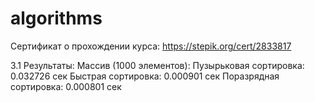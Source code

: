# algorithms

Сертификат о прохождении курса:
https://stepik.org/cert/2833817

3.1 Результаты: 
Массив (1000 элементов):
  Пузырьковая сортировка: 0.032726 сек
  Быстрая сортировка: 0.000901 сек
  Поразрядная сортировка: 0.000801 сек
